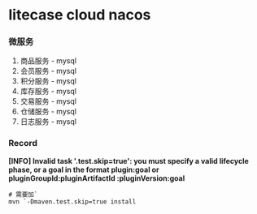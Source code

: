# litecase cloud nacos

### 微服务
1. 商品服务 - mysql
2. 会员服务 - mysql
3. 积分服务 - mysql
4. 库存服务 - mysql
5. 交易服务 - mysql
6. 仓储服务 - mysql
7. 日志服务 - mysql
### Record

**[INFO] Invalid task '.test.skip=true': you must specify a valid lifecycle phase, or a goal in the format plugin:goal or pluginGroupId:pluginArtifactId :pluginVersion:goal**

```text
# 需要加`
mvn `-Dmaven.test.skip=true install
```
